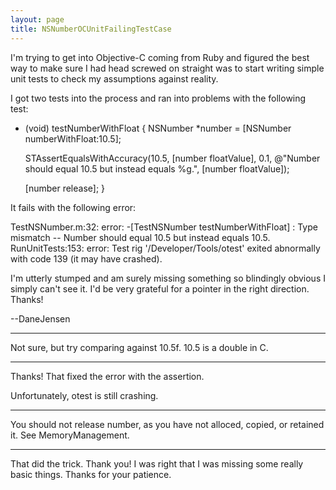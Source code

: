```yaml
---
layout: page
title: NSNumberOCUnitFailingTestCase
---
```


I'm trying to get into Objective-C coming from Ruby and figured the best way to make sure I had head screwed on straight was to start writing simple unit tests to check my assumptions against reality.

I got two tests into the process and ran into problems with the following test:
    
- (void) testNumberWithFloat
{
	NSNumber *number = [NSNumber numberWithFloat:10.5];

	STAssertEqualsWithAccuracy(10.5, [number floatValue], 0.1,
							 @"Number should equal 10.5 but instead equals %g.",
							 [number floatValue]);
	
	[number release];
}


It fails with the following error:
    
TestNSNumber.m:32: error: -[TestNSNumber testNumberWithFloat] : Type mismatch -- Number should equal 10.5 but instead equals 10.5.
RunUnitTests:153: error: Test rig '/Developer/Tools/otest' exited abnormally with code 139 (it may have crashed).


I'm utterly stumped and am surely missing something so blindingly obvious I simply can't see it. I'd be very grateful for a pointer in the right direction. Thanks!

--DaneJensen

----

Not sure, but try comparing against 10.5f.  10.5 is a double in C.

----

Thanks! That fixed the error with the assertion. 

Unfortunately, otest is still crashing.

----

You should not release     number, as you have not alloced, copied, or retained it. See MemoryManagement.

----

That did the trick. Thank you! I was right that I was missing some really basic things. Thanks for your patience.

